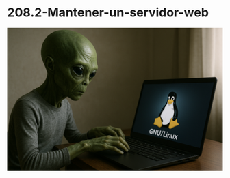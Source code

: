 # 208.2-Mantener-un-servidor-web
![LPI Logo](../../../../wallpaper/et_linux.png "Buscando al viejo hombre ")
